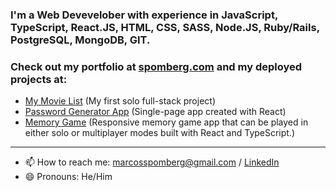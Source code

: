### I'm a Web Devevelober with experience in JavaScript, TypeScript, React.JS, HTML, CSS, SASS, Node.JS, Ruby/Rails, PostgreSQL, MongoDB, GIT.

### Check out my portfolio at [spomberg.com](https://spomberg.com) and my deployed projects at: 

- [My Movie List](https://mymovielist.ca) (My first solo full-stack project)
- [Password Generator App](https://password-generator.spomberg.com) (Single-page app created with React)
- [Memory Game](https://memory.spomberg.com) (Responsive memory game app that can be played in either solo or multiplayer modes built with React and TypeScript.)

---

- 📫 How to reach me: <marcosspomberg@gmail.com> / [LinkedIn](https://www.linkedin.com/in/marcos-spomberg)
- 😄 Pronouns: He/Him
